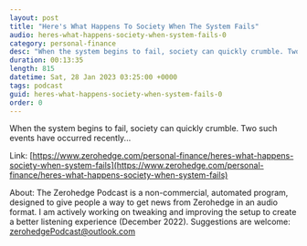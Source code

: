 ```yaml
---
layout: post
title: "Here's What Happens To Society When The System Fails"
audio: heres-what-happens-society-when-system-fails-0
category: personal-finance
desc: "When the system begins to fail, society can quickly crumble. Two such events have occurred recently..."
duration: 00:13:35
length: 815
datetime: Sat, 28 Jan 2023 03:25:00 +0000
tags: podcast
guid: heres-what-happens-society-when-system-fails-0
order: 0
---
```

When the system begins to fail, society can quickly crumble. Two such events have occurred recently...

Link: [https://www.zerohedge.com/personal-finance/heres-what-happens-society-when-system-fails](https://www.zerohedge.com/personal-finance/heres-what-happens-society-when-system-fails)

About: The Zerohedge Podcast is a non-commercial, automated program, designed to give people a way to get news from Zerohedge in an audio format.  I am actively working on tweaking and improving the setup to create a better listening experience (December 2022).  Suggestions are welcome: [zerohedgePodcast@outlook.com](mailto:zerohedgePodcast@outlook.com)